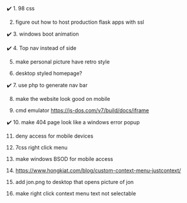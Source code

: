 ✔️ 1. 98 css

 2. figure out how to host production flask apps with ssl

✔️ 3. windows boot animation

✔️ 4. Top nav instead of side

 5. make personal picture have retro style
 
 6. desktop styled homepage?
 
✔️ 7. use php to generate nav bar

 8. make the website look good on mobile 
 
 9. cmd emulator
       https://js-dos.com/v7/build/docs/iframe
 
✔️ 10. make 404 page look like a windows error popup

11. deny access for mobile devices

12. 7css right click menu

13. make windows BSOD for mobile access

14. https://www.hongkiat.com/blog/custom-context-menu-justcontext/

15. add jon.png to desktop that opens picture of jon

16. make right click context menu text not selectable
